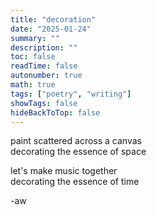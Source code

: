 ```yaml
---
title: "decoration"
date: "2025-01-24"
summary: ""
description: ""
toc: false
readTime: false
autonumber: true
math: true
tags: ["poetry", "writing"]
showTags: false
hideBackToTop: false
---
```


paint scattered across a canvas  
decorating the essence of space  
  
let's make music together  
decorating the essence of time  
  
-aw